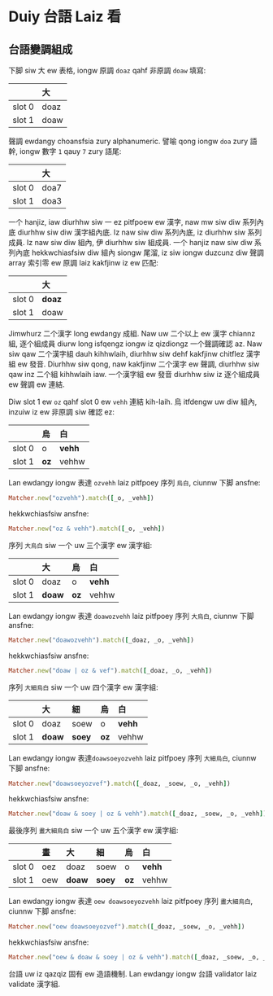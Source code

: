 # Duiy 台語 Laiz 看

## 台語變調組成

下脚 siw 大 ew 表格, iongw 原調 `doaz` qahf 非原調 `doaw` 填寫:

| | 大 |
| :--- | :--- |
| slot 0 | doaz |
| slot 1 | doaw |

聲調 ewdangy choansfsia zury alphanumeric. 譬喻 qong iongw `doa` zury 語幹, iongw 數字 `1` qauy `7` zury 語尾:

| | 大 |
| :--- | :--- |
| slot 0 | doa7 |
| slot 1 | doa3 |

一个 hanjiz, iaw diurhhw siw 一 ez pitfpoew ew 漢字, naw mw siw diw 系列內底 diurhhw siw diw 漢字組內底. Iz naw siw diw 系列內底, iz diurhhw siw 系列成員. Iz naw siw diw 組內, 伊 diurhhw siw 組成員. 一个 hanjiz naw siw diw 系列內底 hekkwchiasfsiw diw 組內 siongw 尾溜, iz siw iongw duzcunz diw 聲調 array 索引零 ew 原調 laiz kakfjinw iz ew 匹配:

| | 大 |
| :--- | :--- |
| slot 0 | **doaz** |
| slot 1 | doaw |

Jimwhurz 二个漢字 long ewdangy 成組. Naw uw 二个以上 ew 漢字 chiannz 組, 逐个組成員 diurw long isfqengz iongw iz qizdiongz 一个聲調確認 az. Naw siw qaw 二个漢字組 dauh kihhwlaih, diurhhw siw dehf kakfjinw chitflez 漢字組 ew 發音. Diurhhw siw qong, naw kakfjinw 二个漢字 ew 聲調, diurhhw siw qaw inz 二个組 kihhwlaih iaw. 一个漢字組 ew 發音 diurhhw siw iz 逐个組成員 ew 聲調 ew 連結.

Diw slot 1 ew `oz` qahf slot 0 ew `vehh` 連結 kih-laih. 烏 itfdengw uw diw 組內, inzuiw iz ew 非原調 siw 確認 ez:

| | 烏 | 白 |
| :--- | :--- | :--- |
| slot 0 | o | **vehh** |
| slot 1 | **oz** | vehhw |

Lan ewdangy iongw 表達 `ozvehh` laiz pitfpoey 序列 `烏白`, ciunnw 下脚 ansfne:

```ruby
Matcher.new("ozvehh").match([_o, _vehh])
```

hekkwchiasfsiw ansfne:

```ruby
Matcher.new("oz & vehh").match([_o, _vehh])
```

序列 `大烏白` siw 一个 uw 三个漢字 ew 漢字組:

| | 大 | 烏 | 白 |
| :--- | :--- | :--- | :--- |
| slot 0 | doaz | o | **vehh** |
| slot 1 | **doaw** | **oz** | vehhw |

Lan ewdangy iongw 表達 `doawozvehh` laiz pitfpoey 序列 `大烏白`, ciunnw 下脚 ansfne:

```ruby
Matcher.new("doawozvehh").match([_doaz, _o, _vehh])
```

hekkwchiasfsiw ansfne:

```ruby
Matcher.new("doaw | oz & vef").match([_doaz, _o, _vehh])
```

序列 `大細烏白` siw 一个 uw 四个漢字 ew 漢字組:

| | 大 | 細 | 烏 | 白 |
| :--- | :--- | :--- | :--- | :--- |
| slot 0 | doaz | soew | o | **vehh** |
| slot 1 | **doaw** | **soey** | **oz** | vehhw |

Lan ewdangy iongw 表達`doawsoeyozvehh` laiz pitfpoey 序列 `大細烏白`, ciunnw 下脚 ansfne:

```ruby
Matcher.new("doawsoeyozvef").match([_doaz, _soew, _o, _vehh])
```

hekkwchiasfsiw ansfne:

```ruby
Matcher.new("doaw & soey | oz & vehh").match([_doaz, _soew, _o, _vehh])
```

最後序列 `畫大細烏白` siw 一个 uw 五个漢字 ew 漢字組:

| | 畫 | 大 | 細 | 烏 | 白 |
| :--- | :--- | :--- | :--- | :--- | :--- |
| slot 0 | oez | doaz | soew | o | **vehh** |
| slot 1 | oew | **doaw** | **soey** | **oz** | vehhw |

Lan ewdangy iongw 表達 `oew doawsoeyozvehh` laiz pitfpoey 序列 `畫大細烏白`, ciunnw 下脚 ansfne:

```ruby
Matcher.new("oew doawsoeyozvef").match([_doaz, _soew, _o, _vehh])
```

hekkwchiasfsiw ansfne:

```ruby
Matcher.new("oew & doaw & soey | oz & vehh").match([_doaz, _soew, _o, _vehh])
```

台語 uw iz qazqiz 固有 ew 造語機制. Lan ewdangy iongw 台語 validator laiz validate 漢字組.
